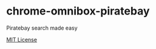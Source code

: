 # chrome-omnibox-piratebay
Piratebay search made easy

[MIT License](http://lnmunhoz.mit-license.org/)

